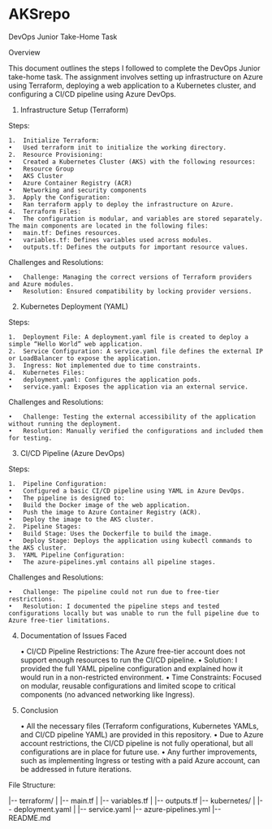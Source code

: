 # AKSrepo

DevOps Junior Take-Home Task

Overview

This document outlines the steps I followed to complete the DevOps Junior take-home task. The assignment involves setting up infrastructure on Azure using Terraform, deploying a web application to a Kubernetes cluster, and configuring a CI/CD pipeline using Azure DevOps.

1. Infrastructure Setup (Terraform)

Steps:

	1.	Initialize Terraform:
	•	Used terraform init to initialize the working directory.
	2.	Resource Provisioning:
	•	Created a Kubernetes Cluster (AKS) with the following resources:
	•	Resource Group
	•	AKS Cluster
	•	Azure Container Registry (ACR)
	•	Networking and security components
	3.	Apply the Configuration:
	•	Ran terraform apply to deploy the infrastructure on Azure.
	4.	Terraform Files:
	•	The configuration is modular, and variables are stored separately. The main components are located in the following files:
	•	main.tf: Defines resources.
	•	variables.tf: Defines variables used across modules.
	•	outputs.tf: Defines the outputs for important resource values.

Challenges and Resolutions:

	•	Challenge: Managing the correct versions of Terraform providers and Azure modules.
	•	Resolution: Ensured compatibility by locking provider versions.

2. Kubernetes Deployment (YAML)

Steps:

	1.	Deployment File: A deployment.yaml file is created to deploy a simple “Hello World” web application.
	2.	Service Configuration: A service.yaml file defines the external IP or LoadBalancer to expose the application.
	3.	Ingress: Not implemented due to time constraints.
	4.	Kubernetes Files:
	•	deployment.yaml: Configures the application pods.
	•	service.yaml: Exposes the application via an external service.

Challenges and Resolutions:

	•	Challenge: Testing the external accessibility of the application without running the deployment.
	•	Resolution: Manually verified the configurations and included them for testing.

3. CI/CD Pipeline (Azure DevOps)

Steps:

	1.	Pipeline Configuration:
	•	Configured a basic CI/CD pipeline using YAML in Azure DevOps.
	•	The pipeline is designed to:
	•	Build the Docker image of the web application.
	•	Push the image to Azure Container Registry (ACR).
	•	Deploy the image to the AKS cluster.
	2.	Pipeline Stages:
	•	Build Stage: Uses the Dockerfile to build the image.
	•	Deploy Stage: Deploys the application using kubectl commands to the AKS cluster.
	3.	YAML Pipeline Configuration:
	•	The azure-pipelines.yml contains all pipeline stages.

Challenges and Resolutions:

	•	Challenge: The pipeline could not run due to free-tier restrictions.
	•	Resolution: I documented the pipeline steps and tested configurations locally but was unable to run the full pipeline due to Azure free-tier limitations.

4. Documentation of Issues Faced

	•	CI/CD Pipeline Restrictions: The Azure free-tier account does not support enough resources to run the CI/CD pipeline.
	•	Solution: I provided the full YAML pipeline configuration and explained how it would run in a non-restricted environment.
	•	Time Constraints: Focused on modular, reusable configurations and limited scope to critical components (no advanced networking like Ingress).

5. Conclusion

	•	All the necessary files (Terraform configurations, Kubernetes YAMLs, and CI/CD pipeline YAML) are provided in this repository.
	•	Due to Azure account restrictions, the CI/CD pipeline is not fully operational, but all configurations are in place for future use.
	•	Any further improvements, such as implementing Ingress or testing with a paid Azure account, can be addressed in future iterations.

File Structure:

|-- terraform/
|   |-- main.tf
|   |-- variables.tf
|   |-- outputs.tf
|-- kubernetes/
|   |-- deployment.yaml
|   |-- service.yaml
|-- azure-pipelines.yml
|-- README.md

